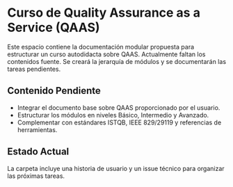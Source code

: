 # Curso de Quality Assurance as a Service (QAAS)

Este espacio contiene la documentación modular propuesta para estructurar un curso autodidacta sobre QAAS. Actualmente faltan los contenidos fuente. Se creará la jerarquía de módulos y se documentarán las tareas pendientes.

## Contenido Pendiente

- Integrar el documento base sobre QAAS proporcionado por el usuario.
- Estructurar los módulos en niveles Básico, Intermedio y Avanzado.
- Complementar con estándares ISTQB, IEEE 829/29119 y referencias de herramientas.

## Estado Actual

La carpeta incluye una historia de usuario y un issue técnico para organizar las próximas tareas.
